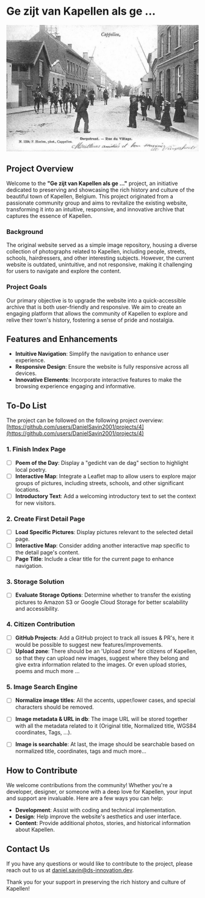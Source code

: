 # Ge zijt van Kapellen als ge ...

![Readme.jpg](src%2Flib%2Fimages%2FReadme.jpg)

## Project Overview

Welcome to the **"Ge zijt van Kapellen als ge ..."** project, an initiative dedicated to preserving and showcasing the rich history and culture of the beautiful town of Kapellen, Belgium. This project originated from a passionate community group and aims to revitalize the existing website, transforming it into an intuitive, responsive, and innovative archive that captures the essence of Kapellen.

### Background
The original website served as a simple image repository, housing a diverse collection of photographs related to Kapellen, including people, streets, schools, hairdressers, and other interesting subjects. However, the current website is outdated, unintuitive, and not responsive, making it challenging for users to navigate and explore the content.

### Project Goals
Our primary objective is to upgrade the website into a quick-accessible archive that is both user-friendly and responsive. We aim to create an engaging platform that allows the community of Kapellen to explore and relive their town's history, fostering a sense of pride and nostalgia.

## Features and Enhancements
- **Intuitive Navigation**: Simplify the navigation to enhance user experience.
- **Responsive Design**: Ensure the website is fully responsive across all devices.
- **Innovative Elements**: Incorporate interactive features to make the browsing experience engaging and informative.

## To-Do List

The project can be followed on the following project overview: [https://github.com/users/DanielSavin2001/projects/4](https://github.com/users/DanielSavin2001/projects/4)

### 1. Finish Index Page
- [ ] **Poem of the Day**: Display a "gedicht van de dag" section to highlight local poetry.
- [ ] **Interactive Map**: Integrate a Leaflet map to allow users to explore major groups of pictures, including streets, schools, and other significant locations.
- [ ] **Introductory Text**: Add a welcoming introductory text to set the context for new visitors.

### 2. Create First Detail Page
- [ ] **Load Specific Pictures**: Display pictures relevant to the selected detail page.
- [ ] **Interactive Map**: Consider adding another interactive map specific to the detail page's content.
- [ ] **Page Title**: Include a clear title for the current page to enhance navigation.

### 3. Storage Solution
- [ ] **Evaluate Storage Options**: Determine whether to transfer the existing pictures to Amazon S3 or Google Cloud Storage for better scalability and accessibility.

### 4. Citizen Contribution
- [ ] **GitHub Projects**: Add a GitHub project to track all issues & PR's, here it would be possible to suggest new features/improvements.
- [ ] **Upload zone**: There should be an 'Upload zone' for citizens of Kapellen, so that they can upload new images, suggest where they belong and give extra information related to the images. Or even upload stories, poems and much more ...

### 5. Image Search Engine
- [ ] **Normalize image titles**: All the accents, upper/lower cases, and special characters should be removed.
- [ ] **Image metadata & URL in db**: The image URL will be stored together with all the metadata related to it (Original title, Normalized title, WGS84 coordinates, Tags, ...).
- [ ] **Image is searchable**: At last, the image should be searchable based on normalized title, coordinates, tags and much more...


## How to Contribute
We welcome contributions from the community! Whether you're a developer, designer, or someone with a deep love for Kapellen, your input and support are invaluable. Here are a few ways you can help:
- **Development**: Assist with coding and technical implementation.
- **Design**: Help improve the website's aesthetics and user interface.
- **Content**: Provide additional photos, stories, and historical information about Kapellen.

## Contact Us
If you have any questions or would like to contribute to the project, please reach out to us at [daniel.savin@ds-innovation.dev](mailto:daniel.savin@ds-innovation.dev).

Thank you for your support in preserving the rich history and culture of Kapellen!

